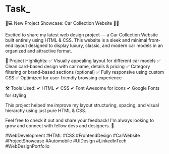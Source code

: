 # Task_
🚗💻 New Project Showcase: Car Collection Website 🔧🚙

Excited to share my latest web design project — a Car Collection Website built entirely using HTML & CSS. This website is a sleek and minimal front-end layout designed to display luxury, classic, and modern car models in an organized and attractive format.

🔹 Project Highlights:
✅ Visually appealing layout for different car models
✅ Clean card-based design with car name, details & pricing
✅ Category filtering or brand-based sections (optional)
✅ Fully responsive using custom CSS
✅ Optimized for user-friendly browsing experience

🛠️ Tools Used:
✔ HTML
✔ CSS
✔ Font Awesome for icons
✔ Google Fonts for styling

This project helped me improve my layout structuring, spacing, and visual hierarchy using just pure HTML & CSS.

Feel free to check it out and share your feedback! I'm always looking to grow and connect with fellow devs and designers. 🚀

#WebDevelopment #HTML #CSS #FrontendDesign #CarWebsite #ProjectShowcase #Automobile #UIDesign #LinkedInTech #WebDesignPortfolio
